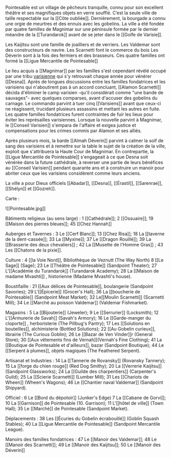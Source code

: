 Pointesable est un village de pêcheurs tranquille, connu pour son excellent théâtre et ses magnifiques objets en verre soufflé. C’est la seule ville de taille respectable sur la [[Côte oubliée]]. Dernièrement, la bourgade a connu une orgie de meurtres et des ennuis avec les gobelins.
La ville a été fondée par quatre familles de Magnimar sur une péninsule formée par le dernier méandre de la [[Turandarok]] avant de se jeter dans le [[Golfe de Varisie]].

Les Kaijitsu sont une famille de joailliers et de verriers.
Les Valdemar sont des constructeurs de navire.
Les Scarnetti font le commerce du bois
Les Déverin sont à la fois des fermiers et des brasseurs.
Ces quatre familles ont formé la [[Ligue Mercantile de Pointesable]] 

Le lieu acquis a [[Magnimar]] par les familles s'est cependant révélé occupé par une tribu [varisienne]([[Varisiens]]) qui s'y retrouvait chaque année pour vénérer [[Desna]]. Après de longues discussions entre les familles fondatrices et les varisiens qui n'aboutirent pas à un accord concluant, [[Alamon Scarnetti]] décida d'éliminer le camp varisien -qu'il considérait comme "une bande de sauvages"- avec quelques comparses, avant d'accuser des gobelins du carnage. Le commando parvint à tuer cinq [[Varisiens]] avant que ceux-ci ne réagissent, trucidant plusieurs assassins et mettant les autres en fuite. Les quatre familles fondatrices furent contraintes de fuir les lieux pour éviter les représailles varisiennes. Lorsque la nouvelle parvint à Magnimar, le [[Conseil Varisien]] s'empara de l'affaire et exigea justice et compensations pour les crimes commis par Alamon et ses alliés.

Après plusieurs mois, la barde [[Almah Déverin]] parvint à calmer la soif de sang des varisiens et à remettre sur la table le sujet de la création de la ville, exploit que s'attribuera la Haute Cour de Magnimar. En contrepartie, la [[Ligue Mercantile de Pointesable]] s'engageait à ce que Desna soit vénérée dans la future cathédrale, à reverser une partie de leurs bénéfices au [[Conseil Varisien]] pendant quarante ans et à construire un manoir pour abriter ceux que les varisiens considèrent comme leurs anciens.

La ville a pour Dieux officiels [[Abadar]], [[Desna]], [[Érastil]], [[Sarenrae]], [[Shélyn]] et [[Gozreh]].

Carte :

![[Pointesable.jpg]]

Bâtiments religieux (au sens large) : 
1 [[Cathédrale]]; 
2 [[Ossuaire]]; 
19 [[Maison des pierres bleues]];
45 [[Chez Hannah]]
  
Auberges et Tavernes : 
3 Le [[Cerf Blanc]];
13 [[Chez Risa]];
18 La [[taverne de la dent-cassée]];
33 La [[Myxine]]; 
37 Le [[Dragon Rouillé]]; 
39 La [[Brasserie des deux chevaliers]] ;
42 La [[Musette de l'Homme Gras]] ;
43 Les [[Chatons de la pixie]].  
  
Culture : 
4 [[la Voie Nord]], Bibliothèque de Veznutt (The Way North)
8 [[Le Sage]] (Sage); 
23 Le [[Théâtre de Pointesable]] (Sandpoint Theater); 
27 L'[[Académie du Turandarok]] (Turandarok Academy); 
28 La [[Maison de madame Mvashti]] , historienne (Madame Mvashti's house).  
  
Boustifaille : 
21 [[Aux délices de Pointesable]], boulangerie (Sandpoint Savories); 
29 L'[[Épicerie]] (Grocer's Hall); 
36 La [[boucherie de Pointesable]] (Sandpoint Meat Market); 
32 Le[[Moulin Scarnetti]] (Scarnetti Mill); 
34 Le [[Marché au poisson Valdemar]] (Valdemar Fishmarket).  
  
Magasins : 
5 La [[Bijouterie]] (Jeweler); 
9 Le [[Serrurier]] (Locksmith); 
12 L'[[Armurerie de Savah]] (Savah's Armory); 
16 Le [[Garde-manger du cloporte]] , herboristerie (The Pillbug's Pantry); 
17 Les [[Solutions en bouteilles]], alchimisterie (Bottled Solutions); 
22 [[Au Gobelin curieux]], librairie (The Curious Goblin); 
26 Le [[Bazar de Ven Vinder]]r (General Store); 
30 [[Aux vêtements fins de Vernah]](Vernah's Fine Clothing); 
41 La [[Boutique de Pointesable et d'ailleurs]], bazar (Sandpoint Boutique); 
44 Le [[Serpent à plumes]], objets magiques (The Feathered Serpent).  
  
Artisanat et Industries : 
14 La [[Tannerie de Rovansky]] (Rovansky Tannery); 
15 La [[forge du chien rouge]] (Red Dog Smithy); 
20 La [[Verrerie Kaijitsu]]  (Sandpoint Glassworks); 
24 La [[Guilde des charpentiers]] (Carpenter's Guild); 
25 La [[Scierie Scarnetti]] (Lumber Mill); 
31 Les [[Chariots de Wheen]] (Wheen's Wagons); 
46 Le [[Chantier naval Valdemar]] (Sandpoint Shipyard).  
  
Officiel : 
6 Le [[Bord du dépotoir]] (Junker's Edge)
7 La [[Cabane de Gorvi]]; 
10 La [[Garnison]] de Pointesable (10. Garrison); 
11 L'[[hôtel de ville]] (Town Hall); 
35 Le [[Marché]] de Pointesable (Sandpoint Market).  
  
Déplacements : 
38 Les [[Écuries du Gobelin écrabouillé]] (Goblin Squash Stables); 
40 La [[Ligue Mercantile de Pointesable]] (Sandpoint Mercantile League).  
  
Manoirs des familles fondatrices : 
47 Le [[Manoir des Valdemar]]; 
48 Le [[Manoir des Scarnetti]]; 
49 Le [[Manoir des Kaijitsu]]; 
50 Le [[Manoir des Déverin]]
